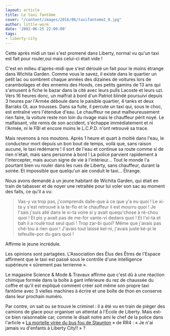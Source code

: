 ```yaml
---
layout: article
title: Le taxi fantôme
cover: "/content/images/2016/06/taxifantome2_0.jpg"
author: little-worm
date: '2002-06-25 22:00:00'
tags:
- liberty-city
---
```


Cette après midi un taxi s'est promené dans Liberty, normal vu qu'un taxi est fait pour rouler,oui mais celui-ci était vide !

C'est en milieu d'après-midi que s'est déroulé un fait pour le moins étrange dans Wichita Garden. Comme vous le savez, il existe dans le quartier un petit lac ou sombrent chaque années des dizaines de voitures lors de carambolages et des ennemis des Hoods, ces petits gamins de 13 ans qui s'amusent à fiche le bazar dans la cité avec leurs pulls Lacoste et leurs uzi. Vers 16 heures donc, un malfrat à bord d'un Patriot blindé poursuivi depuis 3 heures par l'Armée déboule dans le paisible quartier, 4 tanks et deux Barraks OL aux trousses. Dans sa fuite, il percute un taxi qui, sous le choc, est entraîné vers l'étendue d'eau. Le chauffeur ne peut malheureusement rien faire, la voiture reste non loin du rivage mais le chauffeur périt noyé. Le malfaisant, vite remis de son accident, s'échappe immédiatement et ni l'Armée, ni le FBI et encore moins le L.C.P.D. n'ont retrouvé sa trace.

Mais revenons à nos moutons. Après 1 heure et quart à moitié dans l'eau, le conducteur mort depuis un bon bout de temps, voilà que, sans raison aucune, le taxi redémarre ! il sort de l'eau et continue sa route comme si de rien n'était, mais sans personne à bord ! La police parvient rapidement à l'intercepter, mais aucun signe de vie à l'intérieur... Tout le monde l'a pourtant bien vu rouler dans les rues de Liberty, sans chauffeur, durant la soirée. Et impossible que quelqu'un aie conduit le taxi... Étrange.

Nous avons demandé à un jeune habitant de Wichita Garden, qui était en train de tabasser et de noyer une retraitée pour lui voler son sac au moment des faits, ce qu'il a vu:

> Vas-y va trop pas, j'comprends dalle-que à ce que y'a eu quoi ! Le xi-ta y s'est retrouvé à la te-flo et le chauffeur il est mourru quoi ! Je l'sais j'suis allé dans le xi-ta voire si y avait quequ'chose à ré-chou quoi ! Et pis y avait pas de me-for vante-vi dedans quoi ! Et l'xi-ta et bah il a roulé tout seul quoi ! Trop zar-bi quoi? Même que j'avais pas ché-tou à rien quoi ! J'avais tout laissé kel-ni, j'avais juste ké-pi le tefeuille-por du gars quoi !

Affirme le jeune incrédule.

Les opinions sont partagées. L'Association des Élus des Êtres de l'Espace affirment que le taxi est passé sous le contrôle d'une intelligence supérieure « sûrement pas terrienne ».

Le magasine Science & Mode & Travaux affirme que c'est dû à une réaction chimique formée dans la boîte à gant inférieure du rez de chaussée du coffre et qu'il est expliqué comment créer soit même son propre taxi fantôme avec 3 vielles machines à écrire et une boîte de thon en conserve dans leur prochain numéro.

Par contre, on sait ou se trouve le criminel : il a été vu en train de piéger des camions de glace pour organiser un attentat à l'École de Liberty. Mais est-ce bien raisonnable car, comme le disait notre ami le chef de la police dans l'article « [La mortelle virée du bus fou de Staunton](/2002/06/12/la-mortelle-viree-du-bus-fou-de-staunton/) » de RR4 : « Je n'ai jamais vu d'enfants à Liberty City!! » ?

<!--kg-card-end: markdown-->
